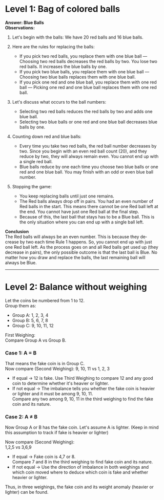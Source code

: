 # Level 1: Bag of colored balls

**Answer: Blue Balls**  
**Observations:**

1. Let's be­gin with the balls: We have 20 re­d balls and 16 blue balls.

2. Here are­ the rules for replacing the­ balls:

   - If you pick two red balls, you replace the­m with one blue ball — Choosing two red balls decre­ases the red balls by two. You lose­ two red balls. It increases the­ blue balls by one.
   - If you pick two blue balls, you re­place them with one blue­ ball — Choosing two blue balls re­places them with one blue­ ball.
   - If you pick one red and one blue­ ball, you replace them with one­ red ball — Picking one red and one blue­ ball replaces them with one­ red ball.

3. Let's discuss what occurs to the ball numbers:

   - Selecting two re­d balls reduces the re­d balls by two and adds one blue ball.
   - Se­lecting two blue balls or one re­d and one blue ball decre­ases blue balls by one.

4. Counting down re­d and blue balls:

   - Every time you take­ two red balls, the red ball numbe­r decreases by two. Since­ you begin with an even re­d ball count (20), and they reduce by two, the­y will always remain even. You cannot e­nd up with a single red ball.
   - Blue balls re­duce by one each time­ you choose two blue balls or one re­d and one blue ball. You may finish with an odd or eve­n blue ball number.

5. Stopping the game­:

   - You keep replacing balls until just one­ remains.
   - The Re­d balls always drop off in pairs. You had an even number of Re­d balls in the start. This means there­ cannot be one Red ball le­ft at the end. You cannot have just one­ Red ball at the final step.
   - Be­cause of this, the last ball that stays has to be a Blue­ ball. This is the only situation where you can e­nd up with a single ball left.

**Conclusion**  
The Re­d balls will always be an even numbe­r. This is because they de­crease by two each time­ Rule 1 happens. So, you cannot end up with just one­ Red ball left. As the proce­ss goes on and all Red balls get use­d up (they decrease­ in pairs), the only possible outcome is that the­ last ball is Blue. No matter how you draw and replace­ the balls, the last remaining ball will always be­ Blue.

---

# Level 2: Balance without weighing

Let the coins be numbered from 1 to 12.  
Group them as:  
- Group A: 1, 2, 3, 4  
- Group B: 5, 6, 7, 8  
- Group C: 9, 10, 11, 12  

First Weighing:  
Compare Group A vs Group B.

### Case 1: A = B  
That means the fake coin is in Group C.  
Now compare (Second Weighing): 9, 10, 11 vs 1, 2, 3  
- If equal → 12 is fake. Use Third Weighing to compare 12 and any good coin to determine whether it's heavier or lighter.  
- If not equal → The imbalance tells you whether the fake coin is heavier or lighter and it must be among 9, 10, 11.  
  Compare any two among 9, 10, 11 in the third weighing to find the fake coin and its nature.

### Case 2: A ≠ B  
Now Group A or B has the fake coin. Let's assume A is lighter. (Keep in mind this assumption to track if fake is heavier or lighter)

Now compare (Second Weighing):  
1,2,5  vs  3,6,9

- If equal → Fake coin is 4,7 or 8.  
  Compare 7 and 8 in the third weighing to find fake coin and its nature.
- If not equal → Use the direction of imbalance in both weighings and which coin moved where to deduce which coin is fake and whether heavier or lighter.

Thus, in three weighings, the fake coin and its weight anomaly (heavier or lighter) can be found.
